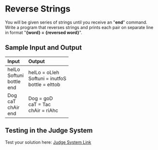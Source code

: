 # Reverse Strings
  
You will be given series of strings until you receive an "**end**" command.
Write a program that reverses strings and prints each pair on separate line in format "**{word} = {reversed word}**".

## Sample Input and Output  
    
| **Input** | **Output** |  
| :--- | :--- | 
| helLo<br> Softuni<br> bottle<br> end | helLo = oLleh<br> Softuni = inutfoS<br> bottle = elttob |
| Dog<br> caT<br> chAir<br> end | Dog = goD<br> caT = Tac<br> chAir = riAhc |

## Testing in the Judge System  
    
Test your solution here: [Judge System Link](https://judge.softuni.org/Contests/Practice/Index/1216#0) 
